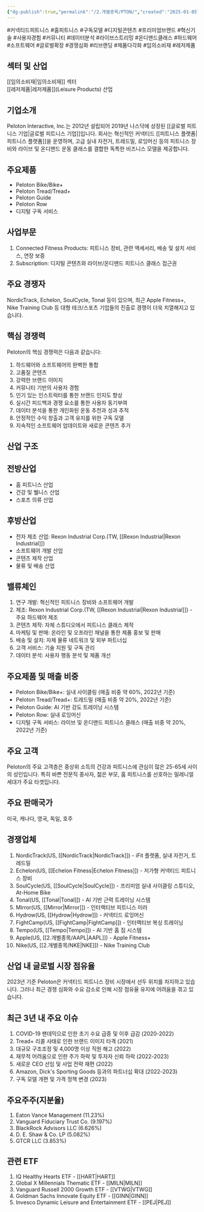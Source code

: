 ```yaml
---
{"dg-publish":true,"permalink":"/2.개별종목/PTON/","created":"2025-01-05T18:33:42.951+09:00","updated":"2025-07-29T21:37:05.086+09:00"}
---
```


#커넥티드피트니스 #홈피트니스 #구독모델 #디지털콘텐츠 #프리미엄브랜드 #혁신기술 #사용자경험 #커뮤니티 #데이터분석 #라이브스트리밍 #온디맨드클래스 #하드웨어 #소프트웨어 #글로벌확장 #경쟁심화 #리브랜딩 #제품다각화 #임의소비재 #레저제품

## 섹터 및 산업

[[임의소비재\|임의소비재]] 섹터  
[[레저제품\|레저제품]](Leisure Products) 산업

## 기업소개

Peloton Interactive, Inc.는 2012년 설립되어 2019년 나스닥에 상장된 [[글로벌 피트니스 기업\|글로벌 피트니스 기업]]입니다. 회사는 혁신적인 커넥티드 [[피트니스 플랫폼\|피트니스 플랫폼]]을 운영하며, 고급 실내 자전거, 트레드밀, 로잉머신 등의 피트니스 장비와 라이브 및 온디맨드 운동 클래스를 결합한 독특한 비즈니스 모델을 제공합니다.

## 주요제품

- Peloton Bike/Bike+
- Peloton Tread/Tread+
- Peloton Guide
- Peloton Row
- 디지털 구독 서비스

## 사업부문

1. Connected Fitness Products: 피트니스 장비, 관련 액세서리, 배송 및 설치 서비스, 연장 보증
2. Subscription: 디지털 콘텐츠와 라이브/온디맨드 피트니스 클래스 접근권

## 주요 경쟁자

NordicTrack, Echelon, SoulCycle, Tonal 등이 있으며, 최근 Apple Fitness+, Nike Training Club 등 대형 테크/스포츠 기업들의 진출로 경쟁이 더욱 치열해지고 있습니다.

## 핵심 경쟁력

Peloton의 핵심 경쟁력은 다음과 같습니다:

1. 하드웨어와 소프트웨어의 완벽한 통합
2. 고품질 콘텐츠
3. 강력한 브랜드 이미지
4. 커뮤니티 기반의 사용자 경험
5. 인기 있는 인스트럭터를 통한 브랜드 인지도 향상
6. 실시간 피드백과 경쟁 요소를 통한 사용자 동기부여
7. 데이터 분석을 통한 개인화된 운동 추천과 성과 추적
8. 안정적인 수익 창출과 고객 유지를 위한 구독 모델
9. 지속적인 소프트웨어 업데이트와 새로운 콘텐츠 추가

## 산업 구조

## 전방산업

- 홈 피트니스 산업
- 건강 및 웰니스 산업
- 스포츠 의류 산업

## 후방산업

- 전자 제조 산업: Rexon Industrial Corp.(TW, [[Rexon Industrial\|Rexon Industrial]])
- 소프트웨어 개발 산업
- 콘텐츠 제작 산업
- 물류 및 배송 산업

## 밸류체인

1. 연구 개발: 혁신적인 피트니스 장비와 소프트웨어 개발
2. 제조: Rexon Industrial Corp.(TW, [[Rexon Industrial\|Rexon Industrial]]) - 주요 하드웨어 제조
3. 콘텐츠 제작: 자체 스튜디오에서 피트니스 클래스 제작
4. 마케팅 및 판매: 온라인 및 오프라인 채널을 통한 제품 홍보 및 판매
5. 배송 및 설치: 자체 물류 네트워크 및 외부 파트너십
6. 고객 서비스: 기술 지원 및 구독 관리
7. 데이터 분석: 사용자 행동 분석 및 제품 개선

## 주요제품 및 매출 비중

- Peloton Bike/Bike+: 실내 사이클링 (매출 비중 약 60%, 2022년 기준)
- Peloton Tread/Tread+: 트레드밀 (매출 비중 약 20%, 2022년 기준)
- Peloton Guide: AI 기반 강도 트레이닝 시스템
- Peloton Row: 실내 로잉머신
- 디지털 구독 서비스: 라이브 및 온디맨드 피트니스 클래스 (매출 비중 약 20%, 2022년 기준)

## 주요 고객

Peloton의 주요 고객층은 중상위 소득의 건강과 피트니스에 관심이 많은 25-65세 사이의 성인입니다. 특히 바쁜 전문직 종사자, 젊은 부모, 홈 피트니스를 선호하는 밀레니얼 세대가 주요 타겟입니다.

## 주요 판매국가

미국, 캐나다, 영국, 독일, 호주

## 경쟁업체

1. NordicTrack(US, [[NordicTrack\|NordicTrack]]) - iFit 플랫폼, 실내 자전거, 트레드밀
2. Echelon(US, [[Echelon Fitness\|Echelon Fitness]]) - 저가형 커넥티드 피트니스 장비
3. SoulCycle(US, [[SoulCycle\|SoulCycle]]) - 프리미엄 실내 사이클링 스튜디오, At-Home Bike
4. Tonal(US, [[Tonal\|Tonal]]) - AI 기반 근력 트레이닝 시스템
5. Mirror(US, [[Mirror\|Mirror]]) - 인터랙티브 피트니스 미러
6. Hydrow(US, [[Hydrow\|Hydrow]]) - 커넥티드 로잉머신
7. FightCamp(US, [[FightCamp\|FightCamp]]) - 인터랙티브 복싱 트레이닝
8. Tempo(US, [[Tempo\|Tempo]]) - AI 기반 홈 짐 시스템
9. Apple(US, [[2.개별종목/AAPL\|AAPL]]) - Apple Fitness+
10. Nike(US, [[2.개별종목/NKE\|NKE]]) - Nike Training Club

## 산업 내 글로벌 시장 점유율

2023년 기준 Peloton은 커넥티드 피트니스 장비 시장에서 선두 위치를 차지하고 있습니다. 그러나 최근 경쟁 심화와 수요 감소로 인해 시장 점유율 유지에 어려움을 겪고 있습니다.

## 최근 3년 내 주요 이슈

1. COVID-19 팬데믹으로 인한 초기 수요 급증 및 이후 급감 (2020-2022)
2. Tread+ 리콜 사태로 인한 브랜드 이미지 타격 (2021)
3. 대규모 구조조정 및 4,000명 이상 직원 해고 (2022)
4. 재무적 어려움으로 인한 주가 하락 및 투자자 신뢰 하락 (2022-2023)
5. 새로운 CEO 선임 및 사업 전략 재편 (2022)
6. Amazon, Dick's Sporting Goods 등과의 파트너십 확대 (2022-2023)
7. 구독 모델 개편 및 가격 정책 변경 (2023)

## 주요주주(지분율)

1. Eaton Vance Management (11.23%)
2. Vanguard Fiduciary Trust Co. (9.197%)
3. BlackRock Advisors LLC (6.626%)
4. D. E. Shaw & Co. LP (5.082%)
5. GTCR LLC (3.853%)

## 관련 ETF

1. IQ Healthy Hearts ETF - [[HART\|HART]]
2. Global X Millennials Thematic ETF - [[MILN\|MILN]]
3. Vanguard Russell 2000 Growth ETF - [[VTWG\|VTWG]]
4. Goldman Sachs Innovate Equity ETF - [[GINN\|GINN]]
5. Invesco Dynamic Leisure and Entertainment ETF - [[PEJ\|PEJ]]